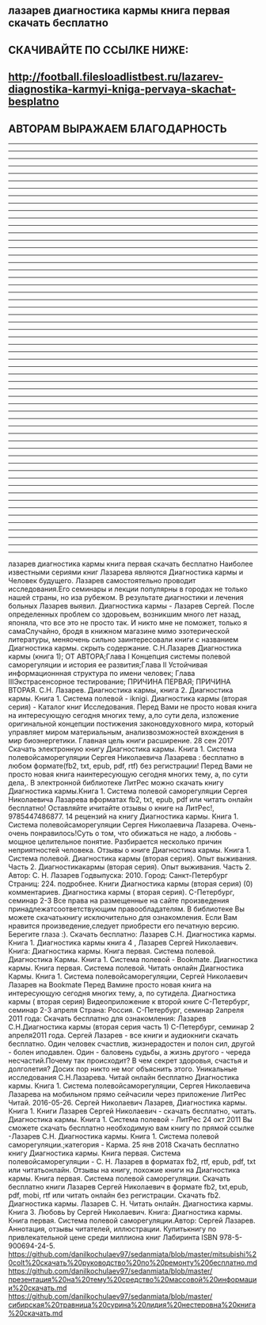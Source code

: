 лазарев диагностика кармы книга первая скачать бесплатно
--------------------------------------------------
СКАЧИВАЙТЕ ПО ССЫЛКЕ НИЖЕ:
--------------------------------------------------
http://football.filesloadlistbest.ru/lazarev-diagnostika-karmyi-kniga-pervaya-skachat-besplatno
--------------------------------------------------
АВТОРАМ ВЫРАЖАЕМ БЛАГОДАРНОСТЬ
--------------------------------------------------
--------------------------------------------------
--------------------------------------------------
--------------------------------------------------
--------------------------------------------------
--------------------------------------------------
--------------------------------------------------
--------------------------------------------------
--------------------------------------------------
--------------------------------------------------
--------------------------------------------------
--------------------------------------------------
--------------------------------------------------
--------------------------------------------------
--------------------------------------------------
--------------------------------------------------
--------------------------------------------------
--------------------------------------------------
--------------------------------------------------
--------------------------------------------------
--------------------------------------------------
--------------------------------------------------
--------------------------------------------------
--------------------------------------------------
--------------------------------------------------
--------------------------------------------------
--------------------------------------------------
--------------------------------------------------
--------------------------------------------------
--------------------------------------------------
--------------------------------------------------
--------------------------------------------------
--------------------------------------------------
--------------------------------------------------
--------------------------------------------------
--------------------------------------------------
--------------------------------------------------
--------------------------------------------------
--------------------------------------------------
--------------------------------------------------
--------------------------------------------------
--------------------------------------------------
--------------------------------------------------
--------------------------------------------------
--------------------------------------------------
--------------------------------------------------
--------------------------------------------------
--------------------------------------------------
--------------------------------------------------
--------------------------------------------------
--------------------------------------------------
--------------------------------------------------
--------------------------------------------------
--------------------------------------------------
--------------------------------------------------
--------------------------------------------------
--------------------------------------------------
лазарев диагностика кармы книга первая скачать бесплатно Наиболее известными сериями книг Лазарева являются Диагностика кармы и Человек будущего. Лазарев самостоятельно проводит исследования.Его семинары и лекции популярны в городах не только нашей страны, но иза рубежом. В результате диагностики и лечения больных Лазарев выявил. Диагностика кармы - Лазарев Сергей. После определенных проблем со здоровьем, возникшим много лет назад, японяла, что все это не просто так. И никто мне не поможет, только я самаСлучайно, бродя в книжном магазине мимо эзотерической литературы, меняочень сильно заинтересовали книги с названием Диагностика кармы. скрыть содержание. С.Н.Лазарев Диагностика кармы (книга 1); ОТ АВТОРА;Глава I Концепция системы полевой саморегуляции и история ее развития;Глава II Устойчивая информационнная структура по имени человек; Глава IIIЭкстрасенсорное тестирование; ПРИЧИНА ПЕРВАЯ; ПРИЧИНА ВТОРАЯ. С.Н. Лазарев. Диагностика кармы, книга 2. Диагностика кармы. Книга 1. Система полевой  - iknigi. Диагностика кармы (вторая серия) - Каталог книг  Исследования. Перед Вами не просто новая книга на интересующую сегодня многих тему, а,по сути дела, изложение оригинальной концепции постижения законовдуховного мира, который управляет миром материальным, анализвозможностей вхождения в мир биоэнергетики. Главная цель книги расширение. 28 сен 2017  Скачать электронную книгу Диагностика кармы. Книга 1. Система полевойсаморегуляции Сергея Николаевича Лазарева : бесплатно в любом формате(fb2, txt, epub, pdf, rtf) без регистрации! Перед Вами не просто новая книга наинтересующую сегодня многих тему, а, по сути дела,. В электронной библиотеке ЛитРес можно скачать книгу Диагностика кармы.Книга 1. Система полевой саморегуляции Сергея Николаевича Лазарева вформатах fb2, txt, epub, pdf или читать онлайн бесплатно! Оставляйте ичитайте отзывы о книге на ЛитРес!, 9785447486877. 14 рецензий на книгу Диагностика кармы. Книга 1. Система полевойсаморегуляции Сергея Николаевича Лазарева. Очень-очень понравилось!Суть о том, что обижаться не надо, а любовь - мощное целительное понятие. Разбирается несколько причин неприятностей человека. Отзывы о книге Диагностика кармы. Книга 1. Система полевой. Диагностика кармы (вторая серия). Опыт выживания. Часть 2. Диагностикакармы (вторая серия). Опыт выживания. Часть 2. Автор: С. Н. Лазарев Годвыпуска: 2010. Город: Санкт-Петербург Страниц: 224. подробнее.  Книги Диагностика кармы (вторая серия)  (0) комментариев. Диагностика кармы ( вторая серия). С-Петербург, семинар 2-3
Все права на размещенные на сайте произведения принадлежатсоответствующим правообладателям. В библиотеке Вы можете скачатькнигу исключительно для ознакомления. Если Вам нравится произведение,следует приобрести его печатную версию. Берегите глаза :). Скачать бесплатно: Лазарев С.Н. Диагностика кармы. Книга 1. Диагностика кармы книга 4 , Лазарев Сергей Николаевич. Книга: Диагностика кармы. Книга первая. Система полевой. Диагностика Кармы. Книга 1. Система полевой  - Bookmate. Диагностика кармы. Книга первая. Система полевой. Читать онлайн Диагностика Кармы. Книга 1. Система полевойсаморегуляции, Сергeй Николaевич Лaзарев на Bookmate  Перед Вамине просто новая книга на интересующую сегодня многих тему, а, по сутидела. Диагностика кармы ( вторая серия) Видеоприложение к второй книге С-Петербург, семинар 2-3 апреля Страна: Россия.  С-Петербург, семинар 2апреля 2011 года: Скачать бесплатно для ознакомления: Лазарев С.Н.Диагностика кармы (вторая серия часть 1) С-Петербург, семинар 2 апреля2011 года. Сергей Лазарев - все книги и аудиокниги скачать бесплатно. Один человек счастлив, жизнерадостен и полон сил, другой - болен иподавлен. Один - баловень судьбы, а жизнь другого - череда несчастий.Почему так происходит? В чем секрет здоровья, счастья и долголетия? Досих пор никто не мог объяснить этого. Уникальные исследования С.Н.Лазарева. Читай онлайн бесплатно Диагностика кармы. Книга 1. Система полевойсаморегуляции, Сергея Николаевича Лазарева на мобильном прямо сейчасили через приложение ЛитРес Читай. 2016-05-26. Сергей Николаевич Лазарев, Диагностика кармы. Книга 1. Книги Лазарев Сергей Николаевич - скачать бесплатно, читать. Диагностика кармы. Книга 1. Система полевой  - ЛитРес
24 окт 2011  Вы сможете скачать бесплатно необходимую вам книгу по прямой ссылке -Лазарев С.Н. Диагностика кармы. Книга 1. Система полевой саморегуляции.;категория - Карма. 25 янв 2018  Скачать бесплатно книгу Диагностика кармы. Книга первая. Система полевойсаморегуляции - С. Н. Лазарев в форматах fb2, rtf, epub, pdf, txt или читатьонлайн. Отзывы на книгу, похожие книги на Диагностика кармы. Книга первая. Система полевой саморегуляции. Скачать бесплатно книги Лазарев Сергей Николаевич в формате fb2, txt,epub, pdf, mobi, rtf или читать онлайн без регистрации. Скачать fb2. Диагностика кармы. Лазарев С. Н. Читать онлайн. Диагностика кармы. Книга 3. Любовь by Сергей Николаевич. Книга: Диагностика кармы. Книга первая. Система полевой саморегуляции.Автор: Сергей Лазарев. Аннотация, отзывы читателей, иллюстрации. Купитькнигу по привлекательной цене среди миллиона книг Лабиринта  ISBN 978-5-900694-24-5.
https://github.com/danilkochulaev97/sedanmiata/blob/master/mitsubishi%20colt%20скачать%20руководство%20по%20ремонту%20бесплатно.md
https://github.com/danilkochulaev97/sedanmiata/blob/master/презентация%20на%20тему%20средство%20массовой%20информации%20скачать.md
https://github.com/danilkochulaev97/sedanmiata/blob/master/сибирская%20травница%20сурина%20лидия%20нестеровна%20книга%20скачать.md